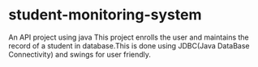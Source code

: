 # student-monitoring-system
An API project using java
This project enrolls the user and maintains the record of a student in database.This is done using JDBC(Java DataBase Connectivity) and swings for user friendly.
